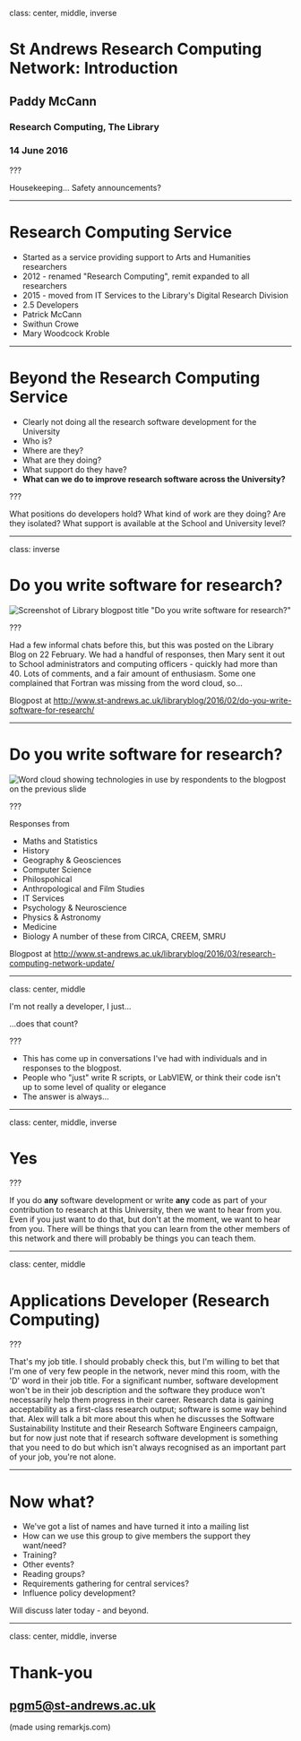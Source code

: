 class: center, middle, inverse

# St Andrews Research Computing Network: Introduction

## Paddy McCann

### Research Computing, The Library

### 14 June 2016

???

Housekeeping... Safety announcements?

---

# Research Computing Service

- Started as a service providing support to Arts and Humanities researchers
- 2012 - renamed "Research Computing", remit expanded to all researchers
- 2015 - moved from IT Services to the Library's Digital Research Division
- 2.5 Developers
 - Patrick McCann
 - Swithun Crowe
 - Mary Woodcock Kroble

---

# Beyond the Research Computing Service

- Clearly not doing all the research software development for the University
 - Who is?
 - Where are they?
 - What are they doing?
 - What support do they have?
- **What can we do to improve research software across the University?**

???

What positions do developers hold? What kind of work are they doing? Are they isolated? What support is available at the School and University level?

---

class: inverse

# Do you write software for research?

![Screenshot of Library blogpost title "Do you write software for research?" ](Do_you_write_software_for_research__–_Library_Blog.png "Do you write software for research?")

???

Had a few informal chats before this, but this was posted on the Library Blog on 22 February. We had a handful of responses, then Mary sent it out to School administrators and computing officers - quickly had more than 40. Lots of comments, and a fair amount of enthusiasm. Some one complained that Fortran was missing from the word cloud, so...

Blogpost at http://www.st-andrews.ac.uk/libraryblog/2016/02/do-you-write-software-for-research/

---

# Do you write software for research?

![Word cloud showing technologies in use by respondents to the blogpost on the previous slide](http://www.st-andrews.ac.uk/libraryblog/wp-content/uploads/WordItOut-word-cloud-1521882.png "Technology word cloud")

???

Responses from
- Maths and Statistics
- History
- Geography & Geosciences
- Computer Science
- Philospohical
- Anthropological and Film Studies
- IT Services
- Psychology & Neuroscience
- Physics & Astronomy
- Medicine
- Biology
A number of these from CIRCA, CREEM, SMRU

Blogpost at http://www.st-andrews.ac.uk/libraryblog/2016/03/research-computing-network-update/

---

class: center, middle

I'm not really a developer, I just...

...does that count?

???

- This has come up in conversations I've had with individuals and in responses to the blogpost.
- People who "just" write R scripts, or LabVIEW, or think their code isn't up to some level of quality or elegance
- The answer is always...

---

class: center, middle, inverse

# Yes

???

If you do **any** software development or write **any** code as part of your contribution to research at this University, then we want to hear from you. Even if you just want to do that, but don't at the moment, we want to hear from you. There will be things that you can learn from the other members of this network and there will probably be things you can teach them.

---

class: center, middle

# Applications Developer (Research Computing)

???

That's my job title. I should probably check this, but I'm willing to bet that I'm one of very few people in the network, never mind this room, with the 'D' word in their job title. For a significant number, software development won't be in their job description and the software they produce won't necessarily help them progress in their career. Research data is gaining acceptability as a first-class research output; software is some way behind that. Alex will talk a bit more about this when he discusses the Software Sustainability Institute and their Research Software Engineers campaign, but for now just note that if research software development is something that you need to do but which isn't always recognised as an important part of your job, you're not alone.

---

# Now what?

- We've got a list of names and have turned it into a mailing list
- How can we use this group to give members the support they want/need?
 - Training?
 - Other events?
 - Reading groups?
 - Requirements gathering for central services?
 - Influence policy development?

Will discuss later today - and beyond.

---

class: center, middle, inverse

# Thank-you

## pgm5@st-andrews.ac.uk

(made using remarkjs.com)
